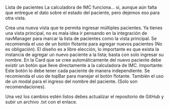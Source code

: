 Lista de pacientes
La calculadora de IMC funciona... si, aunque aún falta que entregue el dato sobre el estado del paciente, pero dejemos eso para otra vista.

Crea una nueva vista que te permita ingresar múltiples pacientes.
Ya tienes una vista principal, no es mala idea ir pensando en la integración de navManager para marcar la lista de pacientes como la vista principal.
Se recomienda el uso de un botón flotante para agregar nuevos pacientes (No es obligación).
El diseño es a libre elección, lo importante es que exista la instancia de agregar un nuevo paciente a la lista; basta con solo ingresar su nombre.
En la Card que se cree automáticamente del nuevo paciente debe existir un botón que lleve directamente a la calculadora de IMC.
Importante: Este botón lo debe tener cada paciente de manera independiente.
Se recomienda el uso de topBar para manejar el botón flotante. También el uso de un modal para el ingreso del nombre del paciente. (Solo son recomendaciones).

Una vez los cambios estén listos debes actualizar el repositorio de GitHub y subir un archivo .txt con el enlace.